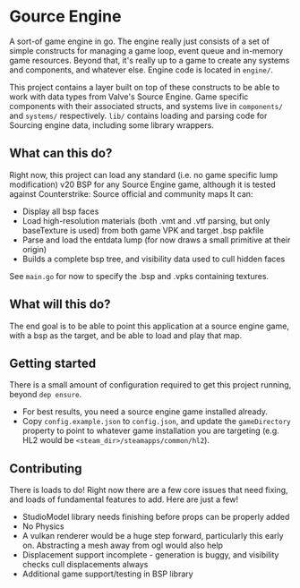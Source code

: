 # Gource Engine
A sort-of game engine in go. The engine really just consists of a set of simple constructs for managing a game loop, event queue and in-memory game
resources. Beyond that, it's really up to a game to create any systems and components, and whatever else. Engine code is
located in `engine/`.

This project contains a layer built on top of these constructs to be able to work with data types from Valve's Source
Engine. Game specific components with their associated structs, and systems live in `components/` and `systems/` 
respectively. `lib/` contains loading and parsing code for Sourcing engine data, including some library wrappers.


## What can this do?
Right now, this project can load any standard (i.e. no game specific lump modification) v20 BSP for any Source Engine 
game, although it is tested against Counterstrike: Source official and community maps It can:
* Display all bsp faces
* Load high-resolution materials (both .vmt and .vtf parsing, but only baseTexture is used) from both game VPK and 
target .bsp pakfile
* Parse and load the entdata lump (for now draws a small primitive at their origin)
* Builds a complete bsp tree, and visibility data used to cull hidden faces

See `main.go` for now to specify the .bsp and .vpks containing textures.


## What will this do?
The end goal is to be able to point this application at a source engine game, with a bsp as the target, and be able to
load and play that map.


## Getting started
There is a small amount of configuration required to get this project running, beyond `dep ensure`.
* For best results, you need a source engine game installed already.
* Copy `config.example.json` to `config.json`, and update the `gameDirectory` property to point to whatever game installation
you are targeting (e.g. HL2 would be `<steam_dir>/steamapps/common/hl2`).

## Contributing
There is loads to do! Right now there are a few core issues that need fixing, and loads of fundamental features to add. Here
are just a few!
* StudioModel library needs finishing before props can be properly added
* No Physics
* A vulkan renderer would be a huge step forward, particularly this early on. Abstracting a mesh away from ogl would also help
* Displacement support incomplete - generation is buggy, and visibility checks cull displacements always
* Additional game support/testing in BSP library
